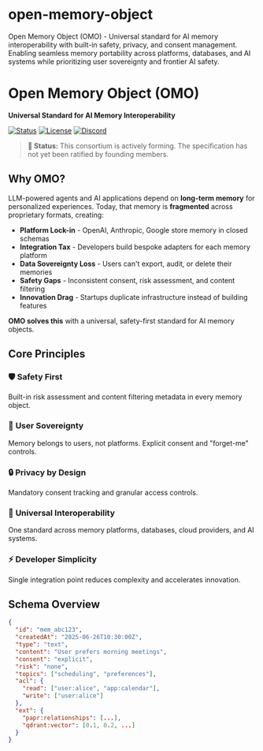 # open-memory-object
Open Memory Object (OMO) - Universal standard for AI memory interoperability with built-in safety, privacy, and consent management. Enabling seamless memory portability across platforms, databases, and AI systems while prioritizing user sovereignty and frontier AI safety.

# Open Memory Object (OMO)

**Universal Standard for AI Memory Interoperability**

[![Status](https://img.shields.io/badge/status-in%20formation-yellow)](https://github.com/papr-ai/open-memory-object)
[![License](https://img.shields.io/badge/license-Apache%202.0-blue)](LICENSE)
[![Discord](https://img.shields.io/badge/discord-omo--spec-7289da)](https://discord.gg/omo-spec)

> **🚨 Status:** This consortium is actively forming. The specification has not yet been ratified by founding members.

## Why OMO?

LLM-powered agents and AI applications depend on **long-term memory** for personalized experiences. Today, that memory is **fragmented** across proprietary formats, creating:

- **Platform Lock-in** - OpenAI, Anthropic, Google store memory in closed schemas
- **Integration Tax** - Developers build bespoke adapters for each memory platform  
- **Data Sovereignty Loss** - Users can't export, audit, or delete their memories
- **Safety Gaps** - Inconsistent consent, risk assessment, and content filtering
- **Innovation Drag** - Startups duplicate infrastructure instead of building features

**OMO solves this** with a universal, safety-first standard for AI memory objects.

## Core Principles

### 🛡️ **Safety First**
Built-in risk assessment and content filtering metadata in every memory object.

### 👤 **User Sovereignty** 
Memory belongs to users, not platforms. Explicit consent and "forget-me" controls.

### 🔒 **Privacy by Design**
Mandatory consent tracking and granular access controls.

### 🔗 **Universal Interoperability**
One standard across memory platforms, databases, cloud providers, and AI systems.

### ⚡ **Developer Simplicity**
Single integration point reduces complexity and accelerates innovation.

## Schema Overview

```json
{
  "id": "mem_abc123",
  "createdAt": "2025-06-26T10:30:00Z",
  "type": "text",
  "content": "User prefers morning meetings",
  "consent": "explicit",
  "risk": "none",
  "topics": ["scheduling", "preferences"],
  "acl": {
    "read": ["user:alice", "app:calendar"],
    "write": ["user:alice"]
  },
  "ext": {
    "papr:relationships": [...],
    "qdrant:vector": [0.1, 0.2, ...]
  }
}

